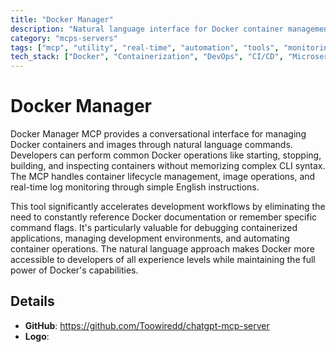 ```yaml
---
title: "Docker Manager"
description: "Natural language interface for Docker container management, enabling operations, log monitoring, and command execution."
category: "mcps-servers"
tags: ["mcp", "utility", "real-time", "automation", "tools", "monitoring"]
tech_stack: ["Docker", "Containerization", "DevOps", "CI/CD", "Microservices"]
---
```


# Docker Manager

Docker Manager MCP provides a conversational interface for managing Docker containers and images through natural language commands. Developers can perform common Docker operations like starting, stopping, building, and inspecting containers without memorizing complex CLI syntax. The MCP handles container lifecycle management, image operations, and real-time log monitoring through simple English instructions.

This tool significantly accelerates development workflows by eliminating the need to constantly reference Docker documentation or remember specific command flags. It's particularly valuable for debugging containerized applications, managing development environments, and automating container operations. The natural language approach makes Docker more accessible to developers of all experience levels while maintaining the full power of Docker's capabilities.

## Details

- **GitHub**: https://github.com/Toowiredd/chatgpt-mcp-server
- **Logo**: 
